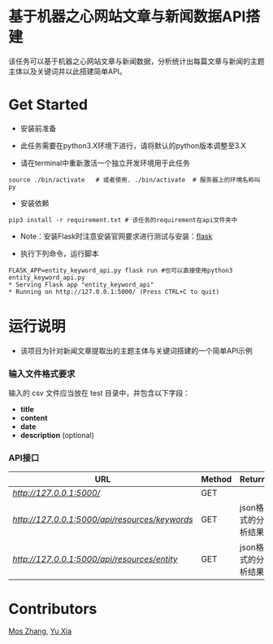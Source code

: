 # 基于机器之心网站文章与新闻数据API搭建

该任务可以基于机器之心网站文章与新闻数据，分析统计出每篇文章与新闻的主题主体以及关键词并以此搭建简单API。

# Get Started

- 安装前准备

* 此任务需要在python3.X环境下进行，请将默认的python版本调整至3.X

* 请在terminal中重新激活一个独立开发环境用于此任务

```shell
source ./bin/activate   # 或者使用. ./bin/activate  # 服务器上的环境名称叫py
```

- 安装依赖

```shell
pip3 install -r requirement.txt # 该任务的requirement在api文件夹中
```
* Note：安装Flask时注意安装官网要求进行测试与安装：[flask](http://flask.pocoo.org/)

- 执行下列命令，运行脚本
```shell
FLASK_APP=entity_keyword_api.py flask run #也可以直接使用python3 entity_keyword_api.py
* Serving Flask app "entity_keyword_api"
* Running on http://127.0.0.1:5000/ (Press CTRL+C to quit)
```

# 运行说明

* 该项目为针对新闻文章提取出的主题主体与关键词搭建的一个简单API示例

### 输入文件格式要求

输入的 csv 文件应当放在 test 目录中，并包含以下字段：
- **title**
- **content**
- **date**
- **description** (optional)

### API接口

|URL|Method|Return
|----|--------|----
|*http://127.0.0.1:5000/*|GET|
|*http://127.0.0.1:5000/api/resources/keywords*|GET|json格式的分析结果
|*http://127.0.0.1:5000/api/resources/entity*|GET|json格式的分析结果

# Contributors
[Mos Zhang](https://github.com/mosroot), [Yu Xia](https://github.com/rainyuxia0112)
